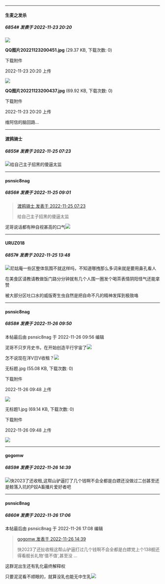 

*****

####  生麦之发杀  
##### 6854#       发表于 2022-11-23 20:20

<img src="https://img.saraba1st.com/forum/202211/23/202004fczk7vdcb77mc31k.jpg" referrerpolicy="no-referrer">

<strong>QQ图片20221123200451.jpg</strong> (29.37 KB, 下载次数: 0)

下载附件

2022-11-23 20:20 上传

<img src="https://img.saraba1st.com/forum/202211/23/202005nhjqx7rr9l7rzlrx.jpg" referrerpolicy="no-referrer">

<strong>QQ图片20221123200437.jpg</strong> (69.92 KB, 下载次数: 0)

下载附件

2022-11-23 20:20 上传

维阿信的脑回路...



*****

####  渡鸦骑士  
##### 6855#       发表于 2022-11-25 07:23

<img src="https://p.sda1.dev/8/9831bbeb67910aac7bc25bba3db9b44b/CMP_20221125072242825.jpg" referrerpolicy="no-referrer">给自己主子招黑的傻逼太监



*****

####  psnsic8nag  
##### 6856#       发表于 2022-11-25 09:01

<blockquote><a href="httphttps://bbs.saraba1st.com/2b/forum.php?mod=redirect&amp;goto=findpost&amp;pid=58601683&amp;ptid=1976031" target="_blank">渡鸦骑士 发表于 2022-11-25 07:23</a>

给自己主子招黑的傻逼太监</blockquote>
泥哥说话都有种自视甚高的口气<img src="https://static.saraba1st.com/image/smiley/face2017/067.png" referrerpolicy="no-referrer">



*****

####  URUZ018  
##### 6857#       发表于 2022-11-25 13:48

<img src="https://static.saraba1st.com/image/smiley/face2017/067.png" referrerpolicy="no-referrer">尼姑庵一些区整体氛围不就这样吗，不知道哪拽那么多词来就是要用鼻孔看人

在美食区请教请教做饭门路分分钟就有几个人围一圈发个喝茶表情阴阳怪气还能拿赞

被大部分区吐口水的威版寄生虫自然是把自命不凡的精神发挥到极致咯



*****

####  psnsic8nag  
##### 6858#       发表于 2022-11-26 09:50

 本帖最后由 psnsic8nag 于 2022-11-26 09:56 编辑 

泥哥不只岁月史书，在开始创造平行宇宙了<img src="https://static.saraba1st.com/image/smiley/face2017/067.png" referrerpolicy="no-referrer">

怎不说现在洋V日V收租？<img src="https://static.saraba1st.com/image/smiley/face2017/067.png" referrerpolicy="no-referrer">

无标题.jpg
(55.08 KB, 下载次数: 0)

下载附件

2022-11-26 09:48 上传

<img src="https://img.saraba1st.com/forum/202211/26/094829t1xnq4i6oiz316i8.jpg" referrerpolicy="no-referrer">

无标题1.jpg
(69.14 KB, 下载次数: 0)

下载附件

2022-11-26 09:48 上传

<img src="https://img.saraba1st.com/forum/202211/26/094832kyrxwann5a5yg328.jpg" referrerpolicy="no-referrer">



*****

####  gogomw  
##### 6859#       发表于 2022-11-26 14:39

<img src="https://static.saraba1st.com/image/smiley/face2017/067.png" referrerpolicy="no-referrer">快2023了还收租,这帮山驴逼打了几个钱啊不会全都是白嫖还没做过二创甚至还是鲸落入坑的P奴A畜播片爱好者吧



*****

####  psnsic8nag  
##### 6860#       发表于 2022-11-26 17:06

 本帖最后由 psnsic8nag 于 2022-11-26 17:08 编辑 
<blockquote><a href="httphttps://bbs.saraba1st.com/2b/forum.php?mod=redirect&amp;goto=findpost&amp;pid=58624878&amp;ptid=1976031" target="_blank">gogomw 发表于 2022-11-26 14:39</a>

快2023了还扯收租这帮山驴逼打过几个钱啊不会全都是白嫖党上个138舰还得看舰长礼物'值不值',甚至没 ...</blockquote>
这群泥出生还有乳化最终解释权

只要泥泥看不顺眼的，就算没乳也能无中生乳<img src="https://static.saraba1st.com/image/smiley/face2017/067.png" referrerpolicy="no-referrer">

